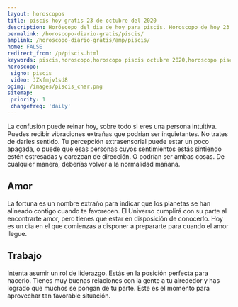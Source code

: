 ```yaml
---
layout: horoscopos
title: piscis hoy gratis 23 de octubre del 2020 
description: Horóscopo del dia de hoy para piscis. Horoscopo de hoy 23 de octubre del 2020. Las predicciones de amor, trabajo, vida personal gratis.
permalink: /horoscopo-diario-gratis/piscis/
amplink: /horoscopo-diario-gratis/amp/piscis/
home: FALSE
redirect_from: /p/piscis.html
keywords: piscis,horoscopo,horoscopo piscis octubre 2020,horoscopo piscis hoy,tarot piscis octubre 2020,horoscopo piscis,tarot piscis hoy,horoscopo de hoy,horoscopo diario,tarot del amor,horoscopo de hoy piscis,horoscopo diario del tarot, Horoscopo de hoy piscis 23 de octubre del 2020,horóscopo del día,signos zodiacales 2020, el horoscopo de hoy
horoscopo:
 signo: piscis
 video: JZkfmjv1sd8
ogimg: /images/piscis_char.png
sitemap:
 priority: 1
 changefreq: 'daily'
---
```



La confusión puede reinar hoy, sobre todo si eres una persona intuitiva. Puedes recibir vibraciones extrañas que podrían ser inquietantes. No trates de darles sentido. Tu percepción extrasensorial puede estar un poco apagada, o puede que esas personas cuyos sentimientos estás sintiendo estén estresadas y carezcan de dirección. O podrían ser ambas cosas. De cualquier manera, deberías volver a la normalidad mañana.

## Amor

La fortuna es un nombre extraño para indicar que los planetas se han alineado contigo cuando te favorecen. El Universo cumplirá con su parte al encontrarte amor, pero tienes que estar en disposición de conocerlo. Hoy es un día en el que comienzas a disponer a prepararte para cuando el amor llegue.

## Trabajo

Intenta asumir un rol de liderazgo. Estás en la posición perfecta para hacerlo. Tienes muy buenas relaciones con la gente a tu alrededor y has logrado que muchos se pongan de tu parte. Este es el momento para aprovechar tan favorable situación.